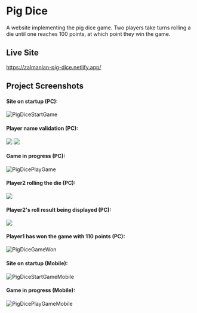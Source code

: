# Pig Dice
A website implementing the pig dice game. Two players take turns rolling a die until one reaches 100 points, at which point they win the game.

## Live Site
https://zalmanian-pig-dice.netlify.app/

## Project Screenshots
#### Site on startup (PC):
![PigDiceStartGame](https://user-images.githubusercontent.com/103011701/204677762-6ef7bb98-f6cf-4b20-b1c7-f989ff4eb753.png)

#### Player name validation (PC):
![](https://github.com/theZalmanian/Fall2022-CPW204-PigDice/assets/103011701/4b771363-35cd-4f62-9d5c-866abfa2874e)
![](https://github.com/theZalmanian/Fall2022-CPW204-PigDice/assets/103011701/e88a6a0b-1949-43d7-9d37-08673d2e27db)

#### Game in progress (PC):
![PigDicePlayGame](https://user-images.githubusercontent.com/103011701/204677743-95b979c0-b479-424b-8926-807b4106457b.png)

#### Player2 rolling the die (PC):
![](https://github.com/theZalmanian/Fall2022-CPW204-PigDice/assets/103011701/8b09f153-efff-4a91-b05e-e71e8fb98c7f)

#### Player2's roll result being displayed (PC):
![](https://github.com/theZalmanian/Fall2022-CPW204-PigDice/assets/103011701/97c4db01-8ff7-4099-85a8-5423a11d3bdd)

#### Player1 has won the game with 110 points (PC):
![PigDiceGameWon](https://user-images.githubusercontent.com/103011701/204677714-21930de2-93b9-4273-8796-bc07a2463d2d.png)

#### Site on startup (Mobile):
![PigDiceStartGameMobile](https://user-images.githubusercontent.com/103011701/204678812-2b1c20af-9cc4-41c1-8f13-29f02c8d78fa.png)

#### Game in progress (Mobile):
![PigDicePlayGameMobile](https://user-images.githubusercontent.com/103011701/204678714-193a1547-54ad-4e85-bec0-f82a6d120111.png)
